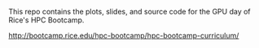 This repo contains the plots, slides, and source code for the GPU day of Rice's HPC Bootcamp.

http://bootcamp.rice.edu/hpc-bootcamp/hpc-bootcamp-curriculum/
